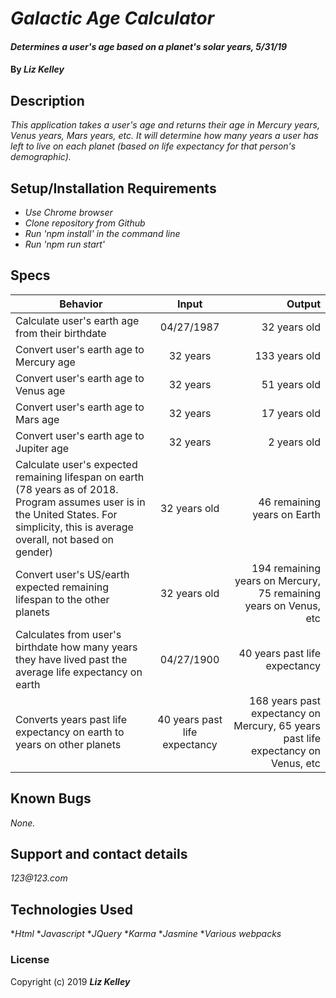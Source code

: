 # _Galactic Age Calculator_

#### _Determines a user's age based on a planet's solar years, 5/31/19_

#### By _**Liz Kelley**_

## Description

_This application takes a user's age and returns their age in Mercury years, Venus years, Mars years, etc. It will determine how many years a user has left to live on each planet (based on life expectancy for that person's demographic)._

## Setup/Installation Requirements

* _Use Chrome browser_
* _Clone repository from Github_
* _Run 'npm install' in the command line_
* _Run 'npm run start'_

## Specs
| Behavior | Input | Output |
| ------------- |:-------------:| -----:|
| Calculate user's earth age from their birthdate | 04/27/1987 | 32 years old |
| Convert user's earth age to Mercury age | 32 years | 133 years old |
| Convert user's earth age to Venus age | 32 years | 51 years old |
| Convert user's earth age to Mars age | 32 years | 17 years old |
| Convert user's earth age to Jupiter age | 32 years | 2 years old |
| Calculate user's expected remaining lifespan on earth (78 years as of 2018. Program assumes user is in the United States. For simplicity, this is average overall, not based on gender) | 32 years old | 46 remaining years on Earth |
| Convert user's US/earth expected remaining lifespan to the other planets | 32 years old | 194 remaining years on Mercury, 75 remaining years on Venus, etc |
| Calculates from user's birthdate how many years they have lived past the average life expectancy on earth | 04/27/1900 | 40 years past life expectancy |
| Converts years past life expectancy on earth to years on other planets | 40 years past life expectancy | 168 years past expectancy on Mercury, 65 years past life expectancy on Venus, etc |

## Known Bugs

_None._

## Support and contact details

_123@123.com_

## Technologies Used

*_Html_
*_Javascript_
*_JQuery_
*_Karma_
*_Jasmine_
*_Various webpacks_

### License

Copyright (c) 2019 **_Liz Kelley_**
